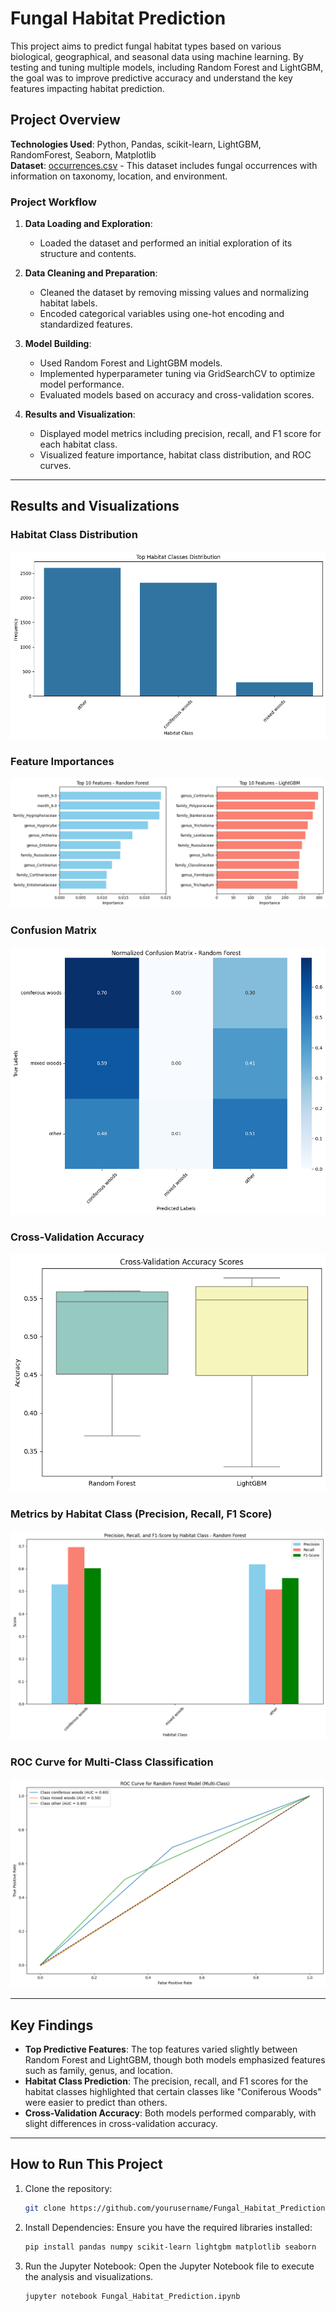 # Fungal Habitat Prediction

This project aims to predict fungal habitat types based on various biological, geographical, and seasonal data using machine learning. By testing and tuning multiple models, including Random Forest and LightGBM, the goal was to improve predictive accuracy and understand the key features impacting habitat prediction.

## Project Overview

**Technologies Used**: Python, Pandas, scikit-learn, LightGBM, RandomForest, Seaborn, Matplotlib  
**Dataset**: [occurrences.csv](occurrences.csv) - This dataset includes fungal occurrences with information on taxonomy, location, and environment.

### Project Workflow

1. **Data Loading and Exploration**: 
   - Loaded the dataset and performed an initial exploration of its structure and contents.

2. **Data Cleaning and Preparation**: 
   - Cleaned the dataset by removing missing values and normalizing habitat labels.
   - Encoded categorical variables using one-hot encoding and standardized features.

3. **Model Building**: 
   - Used Random Forest and LightGBM models.
   - Implemented hyperparameter tuning via GridSearchCV to optimize model performance.
   - Evaluated models based on accuracy and cross-validation scores.

4. **Results and Visualization**:
   - Displayed model metrics including precision, recall, and F1 score for each habitat class.
   - Visualized feature importance, habitat class distribution, and ROC curves.

---

## Results and Visualizations

### Habitat Class Distribution
![Habitat Distribution](images/habitat_distribution.png)

### Feature Importances
![Feature Importance - Random Forest](images/feature_importances.png)

### Confusion Matrix
![Confusion Matrix - Random Forest](images/confusion_matrix_rf.png)

### Cross-Validation Accuracy
![Cross-Validation Accuracy Scores](images/cv_accuracy.png)

### Metrics by Habitat Class (Precision, Recall, F1 Score)
![Metrics by Habitat Class](images/Precision%2C%20Recall%20and%20F1%20Score%20by%20Habitat%20Class%20-%20Random%20Forest.png)

### ROC Curve for Multi-Class Classification
![ROC Curve - Random Forest (Multi-Class)](images/ROC%20Curve%20for%20Random%20Forset%20Model%20(Multi%20Class).png)

---

## Key Findings

- **Top Predictive Features**: The top features varied slightly between Random Forest and LightGBM, though both models emphasized features such as family, genus, and location.
- **Habitat Class Prediction**: The precision, recall, and F1 scores for the habitat classes highlighted that certain classes like "Coniferous Woods" were easier to predict than others.
- **Cross-Validation Accuracy**: Both models performed comparably, with slight differences in cross-validation accuracy.

---

## How to Run This Project

1. Clone the repository:
   ```bash
   git clone https://github.com/yourusername/Fungal_Habitat_Prediction.git

2. Install Dependencies: Ensure you have the required libraries installed:
   ```bash
   pip install pandas numpy scikit-learn lightgbm matplotlib seaborn
3. Run the Jupyter Notebook: Open the Jupyter Notebook file to execute the analysis and visualizations.
   ```bash
   jupyter notebook Fungal_Habitat_Prediction.ipynb




   
